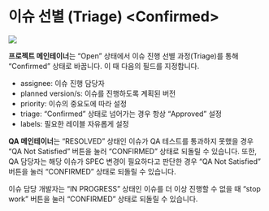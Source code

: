 # 이슈 선별 \(Triage\) &lt;Confirmed&gt;

![](https://lh3.googleusercontent.com/PpgPhLM7HcsxosZMiI5Ar_lak2e3v6wQ0SS152BzRD6Yt4q9nKcNGVlA3oXQmAisgqrC7HJGOA3zI_tU6UBiW_xAbxT0wJIRa03g_LJR4ELUon-kQ8iPdJJDsgJp7LgvtPgi6Yn7)

**프로젝트 메인테이너**는 “Open” 상태에서 이슈 진행 선별 과정\(Triage\)를 통해 “Confirmed” 상태로 바꿉니다. 이 때 다음의 필드를 지정합니다.

* assignee: 이슈 진행 담당자
* planned version/s: 이슈를 진행하도록 계획된 버전
* priority: 이슈의 중요도에 따라 설정
* triage: “Confirmed” 상태로 넘어가는 경우 항상 “Approved” 설정
* labels: 필요한 레이블 자유롭게 설정

**QA 메인테이너**는 “RESOLVED” 상태인 이슈가 QA 테스트를 통과하지 못했을 경우 “QA Not Satisfied” 버튼을 눌러 “CONFIRMED” 상태로 되돌릴 수 있습니다. 또한, QA 담당자는 해당 이슈가 SPEC 변경이 필요하다고 판단한 경우 “QA Not Satisfied” 버튼을 눌러 “CONFIRMED” 상태로 되돌릴 수 있습니다. 

이슈 담당 개발자는 “IN PROGRESS” 상태인 이슈를 더 이상 진행할 수 없을 때 “stop work” 버튼을 눌러  “CONFIRMED” 상태로 되돌릴 수 있습니다.

### 

